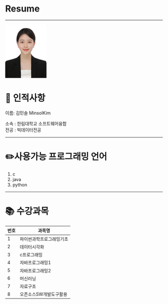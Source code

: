 # Resume 
---

<img src=RESUME.jpg height=170 witht=170>

# 🌷 인적사항      
이름: 김민솔 MinsolKim   

소속 : 한림대학교 소프트웨어융합   
전공 : 빅데이터전공        


-----
# ✏️사용가능 프로그래밍 언어   
1. c
2. java
3. python


-------

# 📚 수강과목   
|번호|과목명|
|---|---|
|1|파이썬과학프로그래밍기초|
|2|데이터시각화|
|3|c프로그래밍|
|4|자바프로그래밍1|
|5|자바프로그래밍2|
|6|머신러닝|
|7|자료구조|
|8|오픈소스SW개발도구활용|


